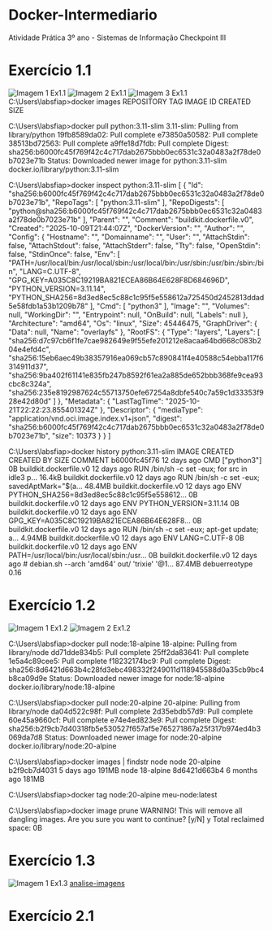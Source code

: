 # Docker-Intermediario
Atividade Prática 3º ano - Sistemas de Informação Checkpoint III

# Exercício 1.1
![Imagem 1 Ex1.1](images/1.1.1.png)
![Imagem 2 Ex1.1](images/1.1.2.png)
![Imagem 3 Ex1.1](images/1.1.3%20e%201.2.1.png)
C:\Users\labsfiap>docker images
REPOSITORY   TAG       IMAGE ID   CREATED   SIZE

C:\Users\labsfiap>docker pull python:3.11-slim
3.11-slim: Pulling from library/python
19fb8589da02: Pull complete
e73850a50582: Pull complete
38513bd72563: Pull complete
a9ffe18d7fdb: Pull complete
Digest: sha256:b6000fc45f769f42c4c717dab2675bbb0ec6531c32a0483a2f78de0b7023e71b
Status: Downloaded newer image for python:3.11-slim
docker.io/library/python:3.11-slim

C:\Users\labsfiap>docker inspect python:3.11-slim
[
    {
        "Id": "sha256:b6000fc45f769f42c4c717dab2675bbb0ec6531c32a0483a2f78de0b7023e71b",
        "RepoTags": [
            "python:3.11-slim"
        ],
        "RepoDigests": [
            "python@sha256:b6000fc45f769f42c4c717dab2675bbb0ec6531c32a0483a2f78de0b7023e71b"
        ],
        "Parent": "",
        "Comment": "buildkit.dockerfile.v0",
        "Created": "2025-10-09T21:44:07Z",
        "DockerVersion": "",
        "Author": "",
        "Config": {
            "Hostname": "",
            "Domainname": "",
            "User": "",
            "AttachStdin": false,
            "AttachStdout": false,
            "AttachStderr": false,
            "Tty": false,
            "OpenStdin": false,
            "StdinOnce": false,
            "Env": [
                "PATH=/usr/local/bin:/usr/local/sbin:/usr/local/bin:/usr/sbin:/usr/bin:/sbin:/bin",
                "LANG=C.UTF-8",
                "GPG_KEY=A035C8C19219BA821ECEA86B64E628F8D684696D",
                "PYTHON_VERSION=3.11.14",
                "PYTHON_SHA256=8d3ed8ec5c88c1c95f5e558612a725450d2452813ddad5e58fdb1a53b1209b78"
            ],
            "Cmd": [
                "python3"
            ],
            "Image": "",
            "Volumes": null,
            "WorkingDir": "",
            "Entrypoint": null,
            "OnBuild": null,
            "Labels": null
        },
        "Architecture": "amd64",
        "Os": "linux",
        "Size": 45446475,
        "GraphDriver": {
            "Data": null,
            "Name": "overlayfs"
        },
        "RootFS": {
            "Type": "layers",
            "Layers": [
                "sha256:d7c97cb6f1fe7cae982649e9f55efe201212e8acaa64bd668c083b204e4efd4c",
                "sha256:15eb6aec49b38357916ea069cb57c890841f4e40588c54ebba117f6314911d37",
                "sha256:9ba402f61141e835fb247b8592f61ea2a885de652bbb368fe9cea93cbc8c324a",
                "sha256:235e8192987624c55713750efe67254a8dbfe540c7a59c1d33353f928e42d80d"
            ]
        },
        "Metadata": {
            "LastTagTime": "2025-10-21T22:22:23.855401324Z"
        },
        "Descriptor": {
            "mediaType": "application/vnd.oci.image.index.v1+json",
            "digest": "sha256:b6000fc45f769f42c4c717dab2675bbb0ec6531c32a0483a2f78de0b7023e71b",
            "size": 10373
        }
    }
]

C:\Users\labsfiap>docker history python:3.11-slim
IMAGE          CREATED       CREATED BY                                      SIZE      COMMENT
b6000fc45f76   12 days ago   CMD ["python3"]                                 0B        buildkit.dockerfile.v0
<missing>      12 days ago   RUN /bin/sh -c set -eux;  for src in idle3 p…   16.4kB    buildkit.dockerfile.v0
<missing>      12 days ago   RUN /bin/sh -c set -eux;   savedAptMark="$(a…   48.4MB    buildkit.dockerfile.v0
<missing>      12 days ago   ENV PYTHON_SHA256=8d3ed8ec5c88c1c95f5e558612…   0B        buildkit.dockerfile.v0
<missing>      12 days ago   ENV PYTHON_VERSION=3.11.14                      0B        buildkit.dockerfile.v0
<missing>      12 days ago   ENV GPG_KEY=A035C8C19219BA821ECEA86B64E628F8…   0B        buildkit.dockerfile.v0
<missing>      12 days ago   RUN /bin/sh -c set -eux;  apt-get update;  a…   4.94MB    buildkit.dockerfile.v0
<missing>      12 days ago   ENV LANG=C.UTF-8                                0B        buildkit.dockerfile.v0
<missing>      12 days ago   ENV PATH=/usr/local/bin:/usr/local/sbin:/usr…   0B        buildkit.dockerfile.v0
<missing>      12 days ago   # debian.sh --arch 'amd64' out/ 'trixie' '@1…   87.4MB    debuerreotype 0.16

# Exercício 1.2
![Imagem 1 Ex1.2](images/1.1.3%20e%201.2.1.png)
![Imagem 2 Ex1.2](images/1.2.2.png)

C:\Users\labsfiap>docker pull node:18-alpine
18-alpine: Pulling from library/node
dd71dde834b5: Pull complete
25ff2da83641: Pull complete
1e5a4c89cee5: Pull complete
f18232174bc9: Pull complete
Digest: sha256:8d6421d663b4c28fd3ebc498332f249011d118945588d0a35cb9bc4b8ca09d9e
Status: Downloaded newer image for node:18-alpine
docker.io/library/node:18-alpine

C:\Users\labsfiap>docker pull node:20-alpine
20-alpine: Pulling from library/node
da04d522c98f: Pull complete
2d35ebdb57d9: Pull complete
60e45a9660cf: Pull complete
e74e4ed823e9: Pull complete
Digest: sha256:b2f9cb7d40318fb5e530527f657af5e765271867a25f317b974ed4b3069da7d8
Status: Downloaded newer image for node:20-alpine
docker.io/library/node:20-alpine

C:\Users\labsfiap>docker images | findstr node
node         20-alpine   b2f9cb7d4031   5 days ago     191MB
node         18-alpine   8d6421d663b4   6 months ago   181MB

C:\Users\labsfiap>docker tag node:20-alpine meu-node:latest

C:\Users\labsfiap>docker image prune
WARNING! This will remove all dangling images.
Are you sure you want to continue? [y/N] y
Total reclaimed space: 0B

# Exercício 1.3
![Imagem 1 Ex1.3](images/1.3.1.png)
[analise-imagens](./analise-imagens.txt)

# Exercício 2.1
